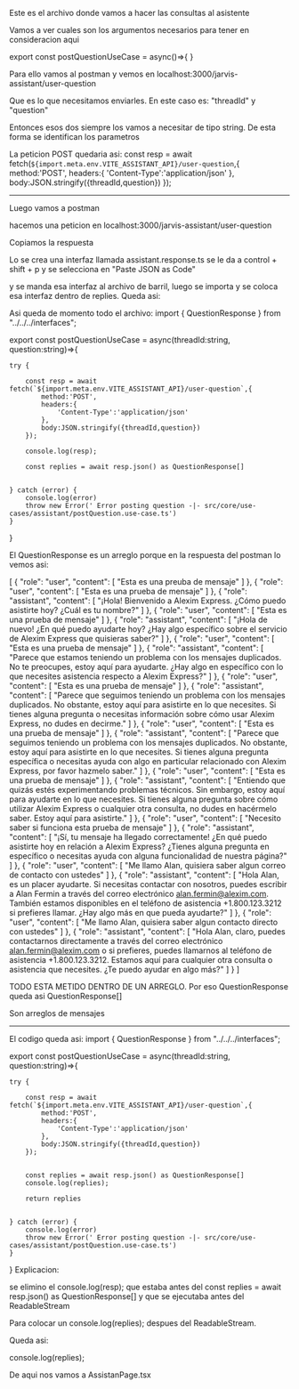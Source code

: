 Este es el archivo donde vamos a hacer las consultas al asistente


Vamos a ver cuales son los argumentos necesarios para tener en consideracion aqui

export const postQuestionUseCase = async()=>{
}

Para ello vamos al postman y vemos en localhost:3000/jarvis-assistant/user-question

Que es lo que necesitamos enviarles. En este caso es: "threadId" y "question"

Entonces esos dos siempre los vamos a necesitar de tipo string. De esta forma se identifican los parametros

La peticion POST quedaria asi:
        const resp = await fetch(`${import.meta.env.VITE_ASSISTANT_API}/user-question`,{
            method:'POST',
            headers:{
                'Content-Type':'application/json'
            },
            body:JSON.stringify({threadId,question})
        });

--------------------------------------------------------------------------------------------------------------------------------------------
Luego vamos a postman

hacemos una peticion en localhost:3000/jarvis-assistant/user-question

Copiamos la respuesta

Lo se crea una interfaz llamada assistant.response.ts se le da a control + shift + p y se selecciona en "Paste JSON as Code"

y se manda esa interfaz al archivo de barril, luego se importa y se coloca esa interfaz dentro de replies. Queda asi:

Asi queda de momento todo el archivo:
import { QuestionResponse } from "../../../interfaces";

export const postQuestionUseCase = async(threadId:string, question:string)=>{

    try {
        
        const resp = await fetch(`${import.meta.env.VITE_ASSISTANT_API}/user-question`,{
            method:'POST',
            headers:{
                'Content-Type':'application/json'
            },
            body:JSON.stringify({threadId,question})
        });

        console.log(resp);

        const replies = await resp.json() as QuestionResponse[]


    } catch (error) {
        console.log(error)
        throw new Error(' Error posting question -|- src/core/use-cases/assistant/postQuestion.use-case.ts')
    }
}


El QuestionResponse es un arreglo porque en la respuesta del postman lo vemos asi:

[
    {
        "role": "user",
        "content": [
            "Esta es una preuba de mensaje"
        ]
    },
    {
        "role": "user",
        "content": [
            "Esta es una prueba de mensaje"
        ]
    },
    {
        "role": "assistant",
        "content": [
            "¡Hola! Bienvenido a Alexim Express. ¿Cómo puedo asistirte hoy? ¿Cuál es tu nombre?"
        ]
    },
    {
        "role": "user",
        "content": [
            "Esta es una prueba de mensaje"
        ]
    },
    {
        "role": "assistant",
        "content": [
            "¡Hola de nuevo! ¿En qué puedo ayudarte hoy? ¿Hay algo específico sobre el servicio de Alexim Express que quisieras saber?"
        ]
    },
    {
        "role": "user",
        "content": [
            "Esta es una prueba de mensaje"
        ]
    },
    {
        "role": "assistant",
        "content": [
            "Parece que estamos teniendo un problema con los mensajes duplicados. No te preocupes, estoy aquí para ayudarte. ¿Hay algo en específico con lo que necesites asistencia respecto a Alexim Express?"
        ]
    },
    {
        "role": "user",
        "content": [
            "Esta es una prueba de mensaje"
        ]
    },
    {
        "role": "assistant",
        "content": [
            "Parece que seguimos teniendo un problema con los mensajes duplicados. No obstante, estoy aquí para asistirte en lo que necesites. Si tienes alguna pregunta o necesitas información sobre cómo usar Alexim Express, no dudes en decirme."
        ]
    },
    {
        "role": "user",
        "content": [
            "Esta es una prueba de mensaje"
        ]
    },
    {
        "role": "assistant",
        "content": [
            "Parece que seguimos teniendo un problema con los mensajes duplicados. No obstante, estoy aquí para asistirte en lo que necesites. Si tienes alguna pregunta específica o necesitas ayuda con algo en particular relacionado con Alexim Express, por favor hazmelo saber."
        ]
    },
    {
        "role": "user",
        "content": [
            "Esta es una prueba de mensaje"
        ]
    },
    {
        "role": "assistant",
        "content": [
            "Entiendo que quizás estés experimentando problemas técnicos. Sin embargo, estoy aquí para ayudarte en lo que necesites. Si tienes alguna pregunta sobre cómo utilizar Alexim Express o cualquier otra consulta, no dudes en hacérmelo saber. Estoy aquí para asistirte."
        ]
    },
    {
        "role": "user",
        "content": [
            "Necesito saber si funciona esta prueba de mensaje"
        ]
    },
    {
        "role": "assistant",
        "content": [
            "¡Sí, tu mensaje ha llegado correctamente! ¿En qué puedo asistirte hoy en relación a Alexim Express? ¿Tienes alguna pregunta en específico o necesitas ayuda con alguna funcionalidad de nuestra página?"
        ]
    },
    {
        "role": "user",
        "content": [
            "Me llamo Alan, quisiera saber algun correo de contacto con ustedes"
        ]
    },
    {
        "role": "assistant",
        "content": [
            "Hola Alan, es un placer ayudarte. Si necesitas contactar con nosotros, puedes escribir a Alan Fermin a través del correo electrónico alan.fermin@alexim.com. También estamos disponibles en el teléfono de asistencia +1.800.123.3212 si prefieres llamar. ¿Hay algo más en que pueda ayudarte?"
        ]
    },
    {
        "role": "user",
        "content": [
            "Me llamo Alan, quisiera saber algun contacto directo con ustedes"
        ]
    },
    {
        "role": "assistant",
        "content": [
            "Hola Alan, claro, puedes contactarnos directamente a través del correo electrónico alan.fermin@alexim.com o si prefieres, puedes llamarnos al teléfono de asistencia +1.800.123.3212. Estamos aquí para cualquier otra consulta o asistencia que necesites. ¿Te puedo ayudar en algo más?"
        ]
    }
]




TODO ESTA METIDO DENTRO DE UN ARREGLO. Por eso QuestionResponse queda asi QuestionResponse[] 

Son arreglos de mensajes


--------------------------------------------------------------------------------------------------------------------------------------------
El codigo queda asi:
import { QuestionResponse } from "../../../interfaces";

export const postQuestionUseCase = async(threadId:string, question:string)=>{

    try {
        
        const resp = await fetch(`${import.meta.env.VITE_ASSISTANT_API}/user-question`,{
            method:'POST',
            headers:{
                'Content-Type':'application/json'
            },
            body:JSON.stringify({threadId,question})
        });

        
        const replies = await resp.json() as QuestionResponse[]
        console.log(replies);

        return replies


    } catch (error) {
        console.log(error)
        throw new Error(' Error posting question -|- src/core/use-cases/assistant/postQuestion.use-case.ts')
    }
}
Explicacion:

se elimino el console.log(resp); que estaba antes del const replies = await resp.json() as QuestionResponse[] y que se ejecutaba antes del ReadableStream

Para colocar un console.log(replies); despues del ReadableStream.

Queda asi:

console.log(replies);

De aqui nos vamos a AssistanPage.tsx